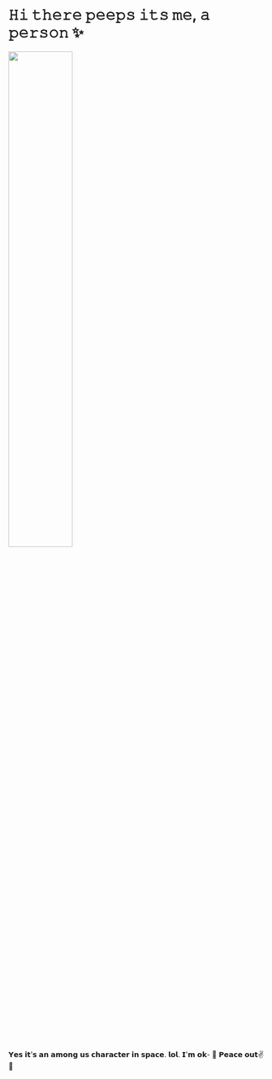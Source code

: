 # 𝙷𝚒 𝚝𝚑𝚎𝚛𝚎 𝚙𝚎𝚎𝚙𝚜 𝚒𝚝𝚜 𝚖𝚎, 𝚊 𝚙𝚎𝚛𝚜𝚘𝚗 ✨
<img src="https://www.ubuy.co.in/productimg/?image=aHR0cHM6Ly9tLm1lZGlhLWFtYXpvbi5jb20vaW1hZ2VzL0kvODFEVEx4dmUxa0wuX0FDX1NMMTUwMF8uanBn.jpg"> 

𝗬𝗲𝘀 𝗶𝘁'𝘀 𝗮𝗻 𝗮𝗺𝗼𝗻𝗴 𝘂𝘀 𝗰𝗵𝗮𝗿𝗮𝗰𝘁𝗲𝗿 𝗶𝗻 𝘀𝗽𝗮𝗰𝗲.
𝗹𝗼𝗹.
𝗜'𝗺 𝗼𝗸-
👑
𝗣𝗲𝗮𝗰𝗲 𝗼𝘂𝘁✌🙂

<style>
 img {
 width: 50%;
 }
</style>
